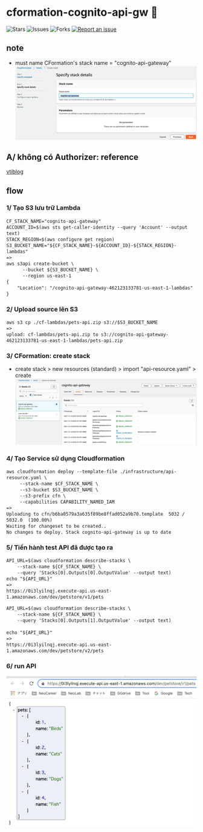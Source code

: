 # cformation-cognito-api-gw 🐳

![Stars](https://img.shields.io/github/stars/tquangdo/cformation-cognito-api-gw?color=f05340)
![Issues](https://img.shields.io/github/issues/tquangdo/cformation-cognito-api-gw?color=f05340)
![Forks](https://img.shields.io/github/forks/tquangdo/cformation-cognito-api-gw?color=f05340)
[![Report an issue](https://img.shields.io/badge/Support-Issues-green)](https://github.com/tquangdo/cformation-cognito-api-gw/issues/new)

## note
+ must name CFormation's stack name = "cognito-api-gateway"
![stackname](screenshots/stackname.png)

## A/ không có Authorizer: reference
[vtiblog](https://vtitech.vn/authorization-su-dung-amazon-cognito-api-gateway-va-iam-phan-1/)

## flow
### 1/ Tạo S3 lưu trữ Lambda
```shell
CF_STACK_NAME="cognito-api-gateway"
ACCOUNT_ID=$(aws sts get-caller-identity --query 'Account' --output text)
STACK_REGION=$(aws configure get region)
S3_BUCKET_NAME="${CF_STACK_NAME}-${ACCOUNT_ID}-${STACK_REGION}-lambdas"
=>
aws s3api create-bucket \
      --bucket ${S3_BUCKET_NAME} \
      --region us-east-1
{
    "Location": "/cognito-api-gateway-462123133781-us-east-1-lambdas"
}
```
### 2/ Upload source lên S3
```shell
aws s3 cp ./cf-lambdas/pets-api.zip s3://$S3_BUCKET_NAME
=>
upload: cf-lambdas/pets-api.zip to s3://cognito-api-gateway-462123133781-us-east-1-lambdas/pets-api.zip
```
### 3/ CFormation: create stack
+ create stack > new resources (standard) > import "api-resource.yaml" > create
![CFormation](screenshots/CFormation.png)
### 4/ Tạo Service sử dụng Cloudformation
```shell
aws cloudformation deploy --template-file ./infrastructure/api-resource.yaml \
     --stack-name $CF_STACK_NAME \
     --s3-bucket $S3_BUCKET_NAME \
     --s3-prefix cfn \
     --capabilities CAPABILITY_NAMED_IAM
=>
Uploading to cfn/b6ba0579a3a635f89be8ffad052a9b70.template  5032 / 5032.0  (100.00%)
Waiting for changeset to be created..
No changes to deploy. Stack cognito-api-gateway is up to date
```
### 5/ Tiến hành test API đã được tạo ra
```shell
API_URL=$(aws cloudformation describe-stacks \
    --stack-name ${CF_STACK_NAME} \
    --query 'Stacks[0].Outputs[0].OutputValue' --output text)
echo "${API_URL}"
=>
https://0i3lyilnqj.execute-api.us-east-1.amazonaws.com/dev/petstore/v1/pets
```
```shell
API_URL=$(aws cloudformation describe-stacks \
    --stack-name ${CF_STACK_NAME} \
    --query 'Stacks[0].Outputs[1].OutputValue' --output text)

echo "${API_URL}"
=>
https://0i3lyilnqj.execute-api.us-east-1.amazonaws.com/dev/petstore/v2/pets
```
### 6/ run API
![getapi](screenshots/getapi.png)

